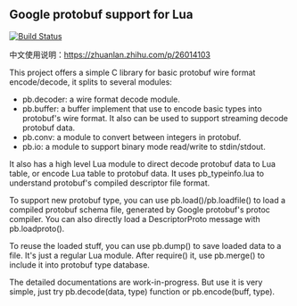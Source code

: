 Google protobuf support for Lua
-------------------------------
[![Build Status](https://travis-ci.org/starwing/lua-protobuf.svg?branch=master)](https://travis-ci.org/starwing/lua-protobuf)

中文使用说明：https://zhuanlan.zhihu.com/p/26014103

This project offers a simple C library for basic protobuf wire format
encode/decode, it splits to several modules:
  - pb.decoder: a wire format decode module.
  - pb.buffer:  a buffer implement that use to encode basic types into
                protobuf's wire format. It also can be used to support
		streaming decode protobuf data.
  - pb.conv:    a module to convert between integers in protobuf.
  - pb.io:      a module to support binary mode read/write to stdin/stdout.

It also has a high level Lua module to direct decode protobuf data to Lua
table, or encode Lua table to protobuf data. It uses pb_typeinfo.lua to
understand protobuf's compiled descriptor file format.

To support new protobuf type, you can use pb.load()/pb.loadfile() to load a
compiled protobuf schema file, generated by Google protobuf's protoc compiler.
You can also directly load a DescriptorProto message with pb.loadproto().

To reuse the loaded stuff, you can use pb.dump() to save loaded data to a
file. It's just a regular Lua module. After require() it, use pb.merge() to
include it into protobuf type database.

The detailed documentations are work-in-progress. But use it is very simple,
just try pb.decode(data, type) function or pb.encode(buff, type).

